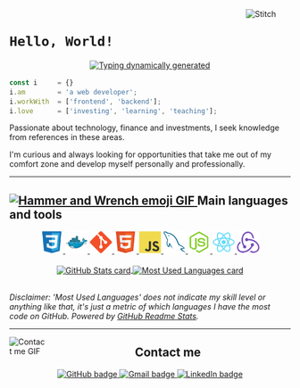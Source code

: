 <a href="https://en.wikipedia.org/wiki/Stitch_(Lilo_%26_Stitch)">
  <img
    align="right"
    alt="Stitch"
    src="https://media.giphy.com/media/zQZsoCpu3Ipq0/giphy.gif"
    width="80"
  />
</a>

# ```Hello, World!```

<div align="center">
  <a href="https://gugadolzan.github.io/">
    <img
      alt="Typing dynamically generated"
      src="https://readme-typing-svg.herokuapp.com?color=67D2F0&size=24&center=true&vCenter=true&multiline=true&height=80&lines=My+name+is+Gustavo+Dolzan;but+you+can+call+me+Biza"
    />
  </a>
</div>

```javascript
const i     = {}
i.am        = 'a web developer';
i.workWith  = ['frontend', 'backend'];
i.love      = ['investing', 'learning', 'teaching'];
```

Passionate about technology, finance and investments, I seek knowledge from references in these areas.
  
I'm curious and always looking for opportunities that take me out of my comfort zone and develop myself personally and professionally.

---

<h2>
  <a href="https://github.com/gugadolzan#-language-and-tools">
    <img
      alt="Hammer and Wrench emoji GIF"
      src="https://media.giphy.com/media/jSKBmKkvo2dPQQtsR1/giphy.gif"
      width="40"
    />
  </a>
  Main languages and tools
</h2>

<div align="center">
  <a href="https://developer.mozilla.org/en-US/docs/Web/CSS">
    <img
      alt="CSS3 badge"
      src="https://raw.githubusercontent.com/devicons/devicon/9f4f5cdb393299a81125eb5127929ea7bfe42889/icons/css3/css3-original.svg"
      width="40px"
    />
  </a>
  <a href="https://www.docker.com/">
    <img
      alt="Docker badge"
      src="https://raw.githubusercontent.com/devicons/devicon/2ae2a900d2f041da66e950e4d48052658d850630/icons/docker/docker-original.svg"
      width="40px"
    />
  </a>
  <a href="https://git-scm.com/doc">
    <img
      alt="Git badge"
      src="https://raw.githubusercontent.com/devicons/devicon/9f4f5cdb393299a81125eb5127929ea7bfe42889/icons/git/git-original.svg"
      width="40px"
    />
  </a>
  <a href="https://developer.mozilla.org/en-US/docs/Glossary/HTML5">
    <img
      alt="HTML5 badge"
      src="https://raw.githubusercontent.com/devicons/devicon/9f4f5cdb393299a81125eb5127929ea7bfe42889/icons/html5/html5-original.svg"
      width="40px"
    />
  </a>
  <a href="https://developer.mozilla.org/en-US/docs/Web/JavaScript">
    <img
      alt="Javascript badge"
      src="https://raw.githubusercontent.com/devicons/devicon/9f4f5cdb393299a81125eb5127929ea7bfe42889/icons/javascript/javascript-original.svg"
      width="40px"
    />
  </a>
  <a href="https://www.mysql.com/">
    <img
      alt="MySQL badge"
      src="https://raw.githubusercontent.com/devicons/devicon/2ae2a900d2f041da66e950e4d48052658d850630/icons/mysql/mysql-original.svg"
      width="40px"
    />
  </a>
  <a href="https://nodejs.org/en/docs/">
    <img
      alt="Node.js badge"
      src="https://raw.githubusercontent.com/devicons/devicon/9f4f5cdb393299a81125eb5127929ea7bfe42889/icons/nodejs/nodejs-original.svg"
      width="40px"
    />
  </a>
  <a href="https://reactjs.org/">
    <img
      alt="React badge"
      src="https://raw.githubusercontent.com/devicons/devicon/2ae2a900d2f041da66e950e4d48052658d850630/icons/react/react-original.svg"
      width="40px"
    />
  </a>
  <a href="https://redux.js.org/">
    <img
      alt="Redux badge"
      src="https://raw.githubusercontent.com/devicons/devicon/2ae2a900d2f041da66e950e4d48052658d850630/icons/redux/redux-original.svg"
      width="40px"
    />
  </a>
</div>

<br />

<div align="center">
  <a href="https://github.com/gugadolzan">
    <img
      alt="GitHub Stats card"
      align="center"
      height="180em"
      src="https://github-readme-stats.vercel.app/api?username=gugadolzan&count_private=true&custom_title=GitHub Stats&hide=issues&hide_rank=true&include_all_commits=true&show_icons=true&theme=react"
    />
  </a>
  <a href="https://github.com/gugadolzan">
    <img
      alt="Most Used Languages card"
      align="center"
      height="180em"
      src="https://github-readme-stats.vercel.app/api/top-langs/?username=gugadolzan&layout=compact&theme=react"
    />
  </a>
</div>

<br />

*Disclaimer: 'Most Used Languages' does not indicate my skill level or anything like that, it's just a metric of which languages I have the most code on GitHub. Powered by [GitHub Readme Stats](https://github.com/anuraghazra/github-readme-stats).*

<hr />

<a href="https://github.com/gugadolzan#contact-me">
  <img
    alt="Contact me GIF"
    align="left"
    src="https://media.giphy.com/media/GbxZdp9V9TojWhTFeK/giphy.gif"
    width="64"
  />
</a>

<div align="center">
  <h2>Contact me</h2>
  <a href="https://github.com/gugadolzan">
    <img
      alt="GitHub badge"
      src="https://img.shields.io/badge/GitHub-20232A?style=for-the-badge&logo=github&logoColor=white"
    />
  </a>
  <a href="mailto:gudolzan@gmail.com">
    <img
      alt="Gmail badge"
      src="https://img.shields.io/badge/Gmail-20232A?style=for-the-badge&logo=gmail&logoColor=white"
    />
  </a>
  <a href="https://www.linkedin.com/in/gustavo-dolzan/">
    <img
      alt="LinkedIn badge"
      src="https://img.shields.io/badge/LinkedIn-20232A?style=for-the-badge&logo=linkedin&logoColor=white"
    />
  </a>
</div>

